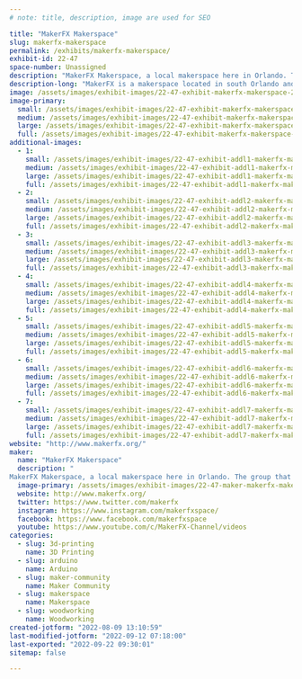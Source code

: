 ```yaml
---
# note: title, description, image are used for SEO

title: "MakerFX Makerspace"
slug: makerfx-makerspace
permalink: /exhibits/makerfx-makerspace/
exhibit-id: 22-47
space-number: Unassigned
description: "MakerFX Makerspace, a local makerspace here in Orlando. The group that produces MakerFaire Orlando!"
description-long: "MakerFX is a makerspace located in south Orlando and is the group that produces MakerFaire Orlando! Stop by and see the latest creations from MakerFX Makerspace, learn about the community efforts we participate in, and learn more about our makerspace."
image: /assets/images/exhibit-images/22-47-exhibit-makerfx-makerspace-21-120-exhibit-makerfx-makerspace-51382000813-e8bbcb283f-c-large-large.jpg
image-primary: 
  small: /assets/images/exhibit-images/22-47-exhibit-makerfx-makerspace-21-120-exhibit-makerfx-makerspace-51382000813-e8bbcb283f-c-large-small.jpg
  medium: /assets/images/exhibit-images/22-47-exhibit-makerfx-makerspace-21-120-exhibit-makerfx-makerspace-51382000813-e8bbcb283f-c-large-medium.jpg
  large: /assets/images/exhibit-images/22-47-exhibit-makerfx-makerspace-21-120-exhibit-makerfx-makerspace-51382000813-e8bbcb283f-c-large-large.jpg
  full: /assets/images/exhibit-images/22-47-exhibit-makerfx-makerspace-21-120-exhibit-makerfx-makerspace-51382000813-e8bbcb283f-c-large-full.jpg
additional-images: 
  - 1:
    small: /assets/images/exhibit-images/22-47-exhibit-addl1-makerfx-makerspace-32031803297-90921e99fe-c-small.jpg
    medium: /assets/images/exhibit-images/22-47-exhibit-addl1-makerfx-makerspace-32031803297-90921e99fe-c-medium.jpg
    large: /assets/images/exhibit-images/22-47-exhibit-addl1-makerfx-makerspace-32031803297-90921e99fe-c-large.jpg
    full: /assets/images/exhibit-images/22-47-exhibit-addl1-makerfx-makerspace-32031803297-90921e99fe-c-full.jpg
  - 2:
    small: /assets/images/exhibit-images/22-47-exhibit-addl2-makerfx-makerspace-33136375358-efab3c1b35-c-small.jpg
    medium: /assets/images/exhibit-images/22-47-exhibit-addl2-makerfx-makerspace-33136375358-efab3c1b35-c-medium.jpg
    large: /assets/images/exhibit-images/22-47-exhibit-addl2-makerfx-makerspace-33136375358-efab3c1b35-c-large.jpg
    full: /assets/images/exhibit-images/22-47-exhibit-addl2-makerfx-makerspace-33136375358-efab3c1b35-c-full.jpg
  - 3:
    small: /assets/images/exhibit-images/22-47-exhibit-addl3-makerfx-makerspace-41209080004-046a8d85f5-c-small.jpg
    medium: /assets/images/exhibit-images/22-47-exhibit-addl3-makerfx-makerspace-41209080004-046a8d85f5-c-medium.jpg
    large: /assets/images/exhibit-images/22-47-exhibit-addl3-makerfx-makerspace-41209080004-046a8d85f5-c-large.jpg
    full: /assets/images/exhibit-images/22-47-exhibit-addl3-makerfx-makerspace-41209080004-046a8d85f5-c-full.jpg
  - 4:
    small: /assets/images/exhibit-images/22-47-exhibit-addl4-makerfx-makerspace-42078989021-3df415e95f-c-small.jpg
    medium: /assets/images/exhibit-images/22-47-exhibit-addl4-makerfx-makerspace-42078989021-3df415e95f-c-medium.jpg
    large: /assets/images/exhibit-images/22-47-exhibit-addl4-makerfx-makerspace-42078989021-3df415e95f-c-large.jpg
    full: /assets/images/exhibit-images/22-47-exhibit-addl4-makerfx-makerspace-42078989021-3df415e95f-c-full.jpg
  - 5:
    small: /assets/images/exhibit-images/22-47-exhibit-addl5-makerfx-makerspace-46989017801-0672677413-c-small.jpg
    medium: /assets/images/exhibit-images/22-47-exhibit-addl5-makerfx-makerspace-46989017801-0672677413-c-medium.jpg
    large: /assets/images/exhibit-images/22-47-exhibit-addl5-makerfx-makerspace-46989017801-0672677413-c-large.jpg
    full: /assets/images/exhibit-images/22-47-exhibit-addl5-makerfx-makerspace-46989017801-0672677413-c-full.jpg
  - 6:
    small: /assets/images/exhibit-images/22-47-exhibit-addl6-makerfx-makerspace-50675528581-ac0c7ab591-c-small.jpg
    medium: /assets/images/exhibit-images/22-47-exhibit-addl6-makerfx-makerspace-50675528581-ac0c7ab591-c-medium.jpg
    large: /assets/images/exhibit-images/22-47-exhibit-addl6-makerfx-makerspace-50675528581-ac0c7ab591-c-large.jpg
    full: /assets/images/exhibit-images/22-47-exhibit-addl6-makerfx-makerspace-50675528581-ac0c7ab591-c-full.jpg
  - 7:
    small: /assets/images/exhibit-images/22-47-exhibit-addl7-makerfx-makerspace-img-4282-1-small.jpg
    medium: /assets/images/exhibit-images/22-47-exhibit-addl7-makerfx-makerspace-img-4282-1-medium.jpg
    large: /assets/images/exhibit-images/22-47-exhibit-addl7-makerfx-makerspace-img-4282-1-large.jpg
    full: /assets/images/exhibit-images/22-47-exhibit-addl7-makerfx-makerspace-img-4282-1-full.jpg
website: "http://www.makerfx.org/"
maker: 
  name: "MakerFX Makerspace"
  description: "
MakerFX Makerspace, a local makerspace here in Orlando. The group that produces MakerFaire Orlando!"
  image-primary: /assets/images/exhibit-images/22-47-maker-makerfx-makerspace-oip-medium.jpg
  website: http://www.makerfx.org/
  twitter: https://www.twitter.com/makerfx
  instagram: https://www.instagram.com/makerfxspace/
  facebook: https://www.facebook.com/makerfxspace
  youtube: https://www.youtube.com/c/MakerFX-Channel/videos
categories: 
  - slug: 3d-printing
    name: 3D Printing
  - slug: arduino
    name: Arduino
  - slug: maker-community
    name: Maker Community
  - slug: makerspace
    name: Makerspace
  - slug: woodworking
    name: Woodworking
created-jotform: "2022-08-09 13:10:59"
last-modified-jotform: "2022-09-12 07:18:00"
last-exported: "2022-09-22 09:30:01"
sitemap: false

---
```

